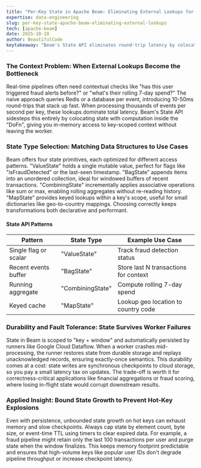 ```yaml
---
title: "Per-Key State in Apache Beam: Eliminating External Lookups for Sub-Second Latency"
expertise: data-engineering
slug: per-key-state-apache-beam-eliminating-external-lookups
tech: [apache-beam]
date: 2025-10-10
author: BeautifulCode
keytakeaway: "Beam's State API eliminates round-trip latency by colocating key-scoped context with processing logic, but requires explicit bounds to prevent memory bloat on hot keys."
---
```


### The Context Problem: When External Lookups Become the Bottleneck

Real-time pipelines often need contextual checks like "has this user triggered fraud alerts before?" or "what's their rolling 7-day spend?" The naive approach queries Redis or a database per event, introducing 10-50ms round-trips that stack up fast. When processing thousands of events per second per key, these lookups dominate total latency. Beam's State API sidesteps this entirely by colocating state with computation inside the "DoFn", giving you in-memory access to key-scoped context without leaving the worker.

### State Type Selection: Matching Data Structures to Use Cases

Beam offers four state primitives, each optimized for different access patterns. "ValueState" holds a single mutable value, perfect for flags like "isFraudDetected" or the last-seen timestamp. "BagState" appends items into an unordered collection, ideal for windowed buffers of recent transactions. "CombiningState" incrementally applies associative operations like sum or max, enabling rolling aggregates without re-reading history. "MapState" provides keyed lookups within a key's scope, useful for small dictionaries like geo-to-country mappings. Choosing correctly keeps transformations both declarative and performant.

#### State API Patterns

| **Pattern**           | **State Type**   | **Example Use Case**                  |
| --------------------- | ---------------- | ------------------------------------- |
| Single flag or scalar | "ValueState"     | Track fraud detection status          |
| Recent events buffer  | "BagState"       | Store last N transactions for context |
| Running aggregate     | "CombiningState" | Compute rolling 7-day spend           |
| Keyed cache           | "MapState"       | Lookup geo location to country code   |

### Durability and Fault Tolerance: State Survives Worker Failures

State in Beam is scoped to "key + window" and automatically persisted by runners like Google Cloud Dataflow. When a worker crashes mid-processing, the runner restores state from durable storage and replays unacknowledged records, ensuring exactly-once semantics. This durability comes at a cost: state writes are synchronous checkpoints to cloud storage, so you pay a small latency tax on updates. The trade-off is worth it for correctness-critical applications like financial aggregations or fraud scoring, where losing in-flight state would corrupt downstream results.

### Applied Insight: Bound State Growth to Prevent Hot-Key Explosions

Even with persistence, unbounded state growth on hot keys can exhaust memory and slow checkpoints. Always cap state by element count, byte size, or event-time TTL using timers to clear expired data. For example, a fraud pipeline might retain only the last 100 transactions per user and purge state when the window finalizes. This keeps memory footprint predictable and ensures that high-volume keys like popular user IDs don't degrade pipeline throughput or increase checkpoint latency.
